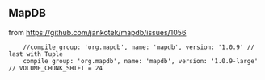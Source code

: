 ## MapDB

from
https://github.com/jankotek/mapdb/issues/1056


```
    //compile group: 'org.mapdb', name: 'mapdb', version: '1.0.9' // last with Tuple
    compile group: 'org.mapdb', name: 'mapdb', version: '1.0.9-large' // VOLUME_CHUNK_SHIFT = 24
```
